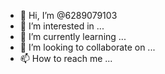 - 👋 Hi, I’m @6289079103
- 👀 I’m interested in ...
- 🌱 I’m currently learning ...
- 💞️ I’m looking to collaborate on ...
- 📫 How to reach me ...

<!---
6289079103/6289079103 is a ✨ special ✨ repository because its `README.md` (this file) appears on your GitHub profile.
You can click the Preview link to take a look at your change hacking to shahnawaz
Facebook
